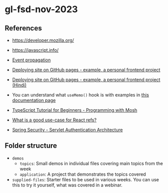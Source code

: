 # gl-fsd-nov-2023

## References

-   https://developer.mozilla.org/
-   https://javascript.info/

-   [Event propagation](https://javascript.info/bubbling-and-capturing)
-   [Deploying site on GitHub pages - example, a personal frontend project](https://www.youtube.com/watch?v=OltY8JIaP-4)
-   [Deploying site on GitHub pages - example, a personal frontend project (Hindi)](https://www.youtube.com/watch?v=4eMnz8VbgyM)
-   You can understand what `useMemo()` hook is with examples in [this documentation page](https://react.dev/reference/react/useMemo)
-   [TypeScript Tutorial for Beginners - Programming with Mosh](https://www.youtube.com/watch?v=d56mG7DezGs)
-   [What is a good use-case for React refs?](https://react.dev/learn/manipulating-the-dom-with-refs)
-   [Spring Security - Servlet Authentication Architecture](https://docs.spring.io/spring-security/reference/servlet/authentication/architecture.html)

## Folder structure

-   `demos`
    -   `topics`: Small demos in individual files covering main topics from the week
    -   `application`: A project that demonstrates the topics covered
-   `supplied-files`: Starter files to be used in various weeks. You can use this to try it yourself, what was covered in a webinar.

